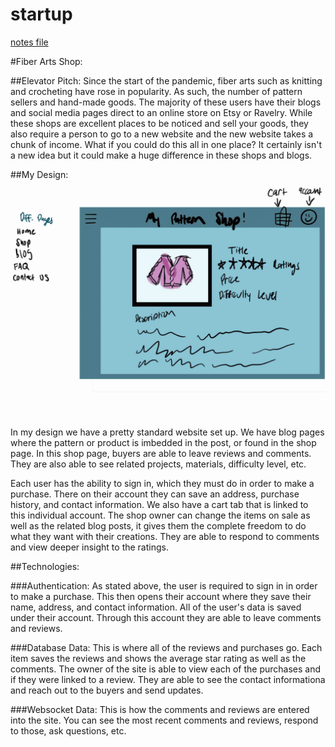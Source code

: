 # startup
[notes file](notes.md)

#Fiber Arts Shop:

##Elevator Pitch:
Since the start of the pandemic, fiber arts such as knitting and crocheting have rose in popularity. As such, the number of pattern sellers and hand-made goods. The majority of these users have their blogs and social media pages direct to an online store on Etsy or Ravelry. While these shops are excellent places to be noticed and sell your goods, they also require a person to go to a new website and the new website takes a chunk of income. What if you could do this all in one place? It certainly isn't a new idea but it could make a huge difference in these shops and blogs.

##My Design:
![Design Image](Start-Up_design-1.png)

In my design we have a pretty standard website set up. We have blog pages where the pattern or product is imbedded in the post, or found in the shop page. In this shop page, buyers are able to leave reviews and comments. They are also able to see related projects, materials, difficulty level, etc. 

Each user has the ability to sign in, which they must do in order to make a purchase. There on their account they can save an address, purchase history, and contact information. We also have a cart tab that is linked to this individual account.
The shop owner can change the items on sale as well as the related blog posts, it gives them the complete freedom to do what they want with their creations. They are able to respond to comments and view deeper insight to the ratings.

##Technologies:

###Authentication:
As stated above, the user is required to sign in in order to make a purchase. This then opens their account where they save their name, address, and contact information. All of the user's data is saved under their account. Through this account they are able to leave comments and reviews.

###Database Data:
This is where all of the reviews and purchases go. Each item saves the reviews and shows the average star rating as well as the comments. The owner of the site is able to view each of the purchases and if they were linked to a review. They are able to see the contact informationa and reach out to the buyers and send updates.

###Websocket Data:
This is how the comments and reviews are entered into the site. You can see the most recent comments and reviews, respond to those, ask questions, etc.